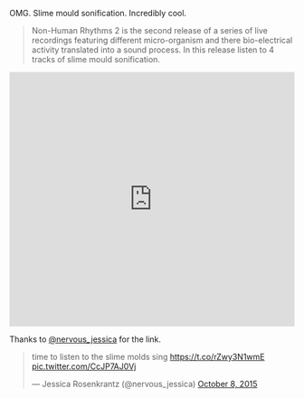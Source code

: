 OMG. Slime mould sonification. Incredibly cool.

> Non-Human Rhythms 2 is the second release of a series of live recordings featuring different micro-organism and there bio-electrical activity translated into a sound process. In this release listen to 4 tracks of slime mould sonification.

<iframe width="100%" height="450" scrolling="no" frameborder="no" src="https://w.soundcloud.com/player/?url=https%3A//api.soundcloud.com/playlists/127718060&amp;color=00aabb&amp;auto_play=false&amp;hide_related=false&amp;show_comments=true&amp;show_user=true&amp;show_reposts=false"></iframe>

Thanks to [@nervous_jessica](https://twitter.com/nervous_jessica) for the link.

<blockquote class="twitter-tweet" lang="en"><p lang="en" dir="ltr">time to listen to the slime molds sing <a href="https://t.co/rZwy3N1wmE">https://t.co/rZwy3N1wmE</a> <a href="http://t.co/CcJP7AJ0Vj">pic.twitter.com/CcJP7AJ0Vj</a></p>&mdash; Jessica Rosenkrantz (@nervous_jessica) <a href="https://twitter.com/nervous_jessica/status/652197122259988480">October 8, 2015</a></blockquote>
<script async src="//platform.twitter.com/widgets.js" charset="utf-8"></script>